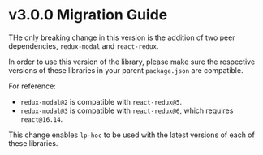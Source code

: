 # v3.0.0 Migration Guide

THe only breaking change in this version is the addition of two peer dependencies, `redux-modal` and `react-redux`.

In order to use this version of the library, please make sure the respective versions of these libraries in your parent `package.json` are compatible.

For reference:

- `redux-modal@2` is compatible with `react-redux@5`.
- `redux-modal@3` is compatible with `react-redux@6`, which requires `react@16.14`.

This change enables `lp-hoc` to be used with the latest versions of each of these libraries.